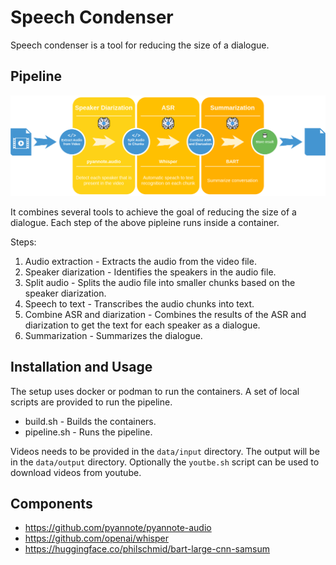 # Speech Condenser

Speech condenser is a tool for reducing the size of a dialogue.

## Pipeline

![Pipeline](./docs/pipeline.png)

It combines several tools to achieve the goal of reducing the size of a dialogue. Each step of the above pipleine runs inside a container.

Steps:

1. Audio extraction - Extracts the audio from the video file.
2. Speaker diarization - Identifies the speakers in the audio file.
3. Split audio - Splits the audio file into smaller chunks based on the speaker diarization.
4. Speech to text - Transcribes the audio chunks into text.
5. Combine ASR and diarization - Combines the results of the ASR and diarization to get the text for each speaker as a dialogue.
6. Summarization - Summarizes the dialogue.


## Installation and Usage

The setup uses docker or podman to run the containers. A set of local scripts are provided to run the pipeline.

* build.sh - Builds the containers.
* pipeline.sh - Runs the pipeline.

Videos needs to be provided in the `data/input` directory. The output will be in the `data/output` directory. Optionally the `youtbe.sh` script can be used to download videos from youtube.

## Components 

* https://github.com/pyannote/pyannote-audio
* https://github.com/openai/whisper
* https://huggingface.co/philschmid/bart-large-cnn-samsum
